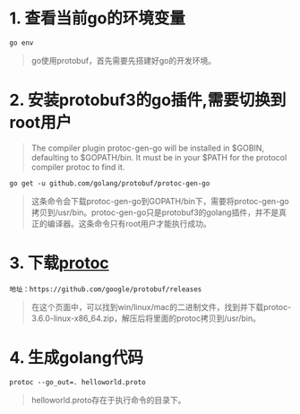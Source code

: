 # 1. 查看当前go的环境变量
```shell
go env
```
> go使用protobuf，首先需要先搭建好go的开发环境。

# 2. 安装protobuf3的go插件,需要切换到root用户
> The compiler plugin protoc-gen-go will be installed in $GOBIN, defaulting to $GOPATH/bin. It must be in your $PATH for the protocol compiler protoc to find it.

```shell
go get -u github.com/golang/protobuf/protoc-gen-go 
```
> 这条命令会下载protoc-gen-go到GOPATH/bin下，需要将protoc-gen-go拷贝到/usr/bin。protoc-gen-go只是protobuf3的golang插件，并不是真正的编译器。这条命令只有root用户才能执行成功。

# 3. 下载[protoc](https://github.com/google/protobuf/releases)
```shell
地址：https://github.com/google/protobuf/releases
```
>在这个页面中，可以找到win/linux/mac的二进制文件，找到并下载protoc-3.6.0-linux-x86_64.zip，解压后将里面的protoc拷贝到/usr/bin。

# 4. 生成golang代码
```shell
protoc --go_out=. helloworld.proto
```
>helloworld.proto存在于执行命令的目录下。
